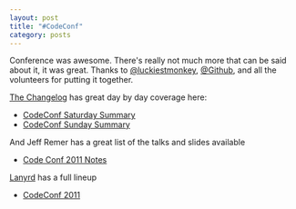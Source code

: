 ```yaml
---
layout: post
title: "#CodeConf"
category: posts
---
```


Conference was awesome.  There's really not much more that can be said
about it, it was great. Thanks to [@luckiestmonkey][7], 
[@Github][8], and all the volunteers for putting it together.

[The Changelog][1] has great day by day coverage here:

- [CodeConf Saturday Summary][2]
- [CodeConf Sunday Summary][3]

And Jeff Remer has a great list of the talks and slides available

- [Code Conf 2011 Notes][4]

[Lanyrd][5] has a full lineup

- [CodeConf 2011][6]

[1]: http://thechangelog.com/
[2]: http://thechangelog.com/post/4481277637/codeconf-saturday-summary
[3]: http://thechangelog.com/post/4507882708/codeconf-sunday-summary
[4]: http://jeffremer.com/codeconf.html
[5]: http://lanyrd.com
[6]: http://lanyrd.com/2011/codeconf/
[7]: http://twitter.com/luckiestmonkey
[8]: http://github.com
